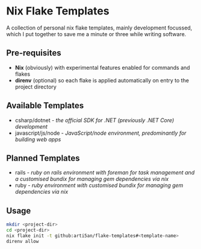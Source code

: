 # Nix Flake Templates

A collection of personal nix flake templates, mainly development focussed, which I put together to
save me a minute or three while writing software.

## Pre-requisites

- **Nix** (obviously) with experimental features enabled for commands and flakes
- **direnv** (optional) so each flake is applied automatically on entry to the project directory

## Available Templates

- csharp/dotnet - _the official SDK for .NET (previously .NET Core) development_
- javascript/js/node - _JavaScript/node environment, predominantly for building web apps_

## Planned Templates

- rails - _ruby on rails environment with foreman for task management and a customised bundix for
  managing gem dependencies via nix_
- ruby - _ruby environment with customised bundix for managing gem dependencies via nix_

## Usage

```sh
mkdir <project-dir>
cd <project-dir>
nix flake init -t github:arti5an/flake-templates#<template-name>
direnv allow
```
